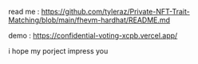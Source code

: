 read me :
https://github.com/tyleraz/Private-NFT-Trait-Matching/blob/main/fhevm-hardhat/README.md


demo :
https://confidential-voting-xcpb.vercel.app/

i hope my porject impress you
